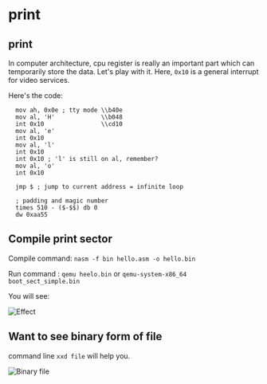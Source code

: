 # print

## print

In computer architecture, cpu register is really an important part which can
temporarily store the data. Let's play with it.
Here, `0x10` is a general interrupt for video services.

Here's the code:
```
  mov ah, 0x0e ; tty mode \\b40e
  mov al, 'H'             \\b048
  int 0x10                \\cd10
  mov al, 'e'
  int 0x10
  mov al, 'l'
  int 0x10
  int 0x10 ; 'l' is still on al, remember?
  mov al, 'o'
  int 0x10
  
  jmp $ ; jump to current address = infinite loop
  
  ; padding and magic number
  times 510 - ($-$$) db 0
  dw 0xaa55 
```

## Compile print sector
Compile command: `nasm -f bin hello.asm -o hello.bin`

Run command : `qemu heelo.bin` or `qemu-system-x86_64 boot_sect_simple.bin`

You will see:

![Effect](effect.png)

## Want to see binary form of file

command line `xxd file` will help you.

![Binary file](binary.png)

